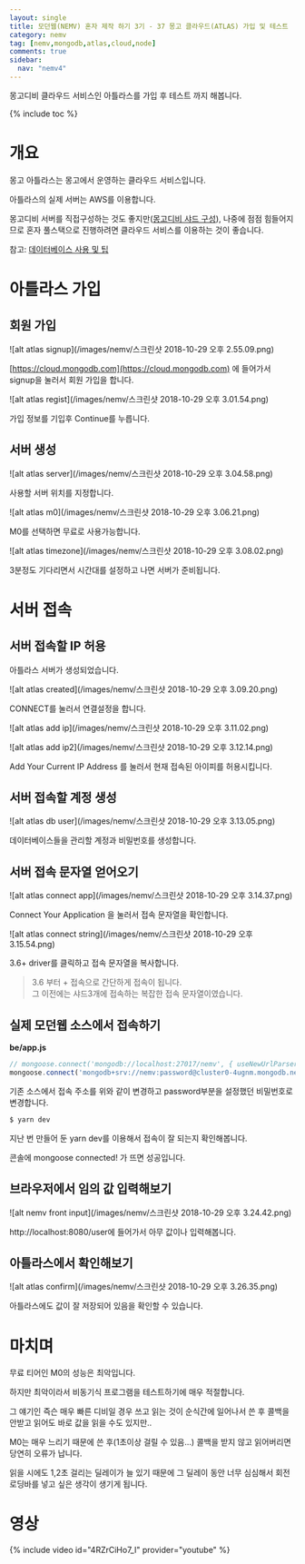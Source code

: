 ```yaml
---
layout: single
title: 모던웹(NEMV) 혼자 제작 하기 3기 - 37 몽고 클라우드(ATLAS) 가입 및 테스트
category: nemv
tag: [nemv,mongodb,atlas,cloud,node]
comments: true
sidebar:
  nav: "nemv4"
---
```


몽고디비 클라우드 서비스인 아틀라스를 가입 후 테스트 까지 해봅니다.

{% include toc %}

# 개요 

몽고 아틀라스는 몽고에서 운영하는 클라우드 서비스입니다.

아틀라스의 실제 서버는 AWS를 이용합니다.

몽고디비 서버를 직접구성하는 것도 좋지만([몽고디비 샤드 구성](/mongodb/mongo-sharding-1/)), 나중에 점점 힘들어지므로 혼자 풀스택으로 진행하려면 클라우드 서비스를 이용하는 것이 좋습니다.

참고: [데이터베이스 사용 및 팁](/server/atlas-use/)

# 아틀라스 가입

## 회원 가입

![alt atlas signup](/images/nemv/스크린샷 2018-10-29 오후 2.55.09.png)

[https://cloud.mongodb.com](https://cloud.mongodb.com) 에 들어가서 signup을 눌러서 회원 가입을 합니다.

![alt atlas regist](/images/nemv/스크린샷 2018-10-29 오후 3.01.54.png)

가입 정보를 기입후 Continue를 누릅니다.

## 서버 생성

![alt atlas server](/images/nemv/스크린샷 2018-10-29 오후 3.04.58.png)

사용할 서버 위치를 지정합니다. 

![alt atlas m0](/images/nemv/스크린샷 2018-10-29 오후 3.06.21.png)

M0를 선택하면 무료로 사용가능합니다.

![alt atlas timezone](/images/nemv/스크린샷 2018-10-29 오후 3.08.02.png)

3분정도 기다리면서 시간대를 설정하고 나면 서버가 준비됩니다.

# 서버 접속

## 서버 접속할 IP 허용

아틀라스 서버가 생성되었습니다.

![alt atlas created](/images/nemv/스크린샷 2018-10-29 오후 3.09.20.png)

CONNECT를 눌러서 연결설정을 합니다.

![alt atlas add ip](/images/nemv/스크린샷 2018-10-29 오후 3.11.02.png)

![alt atlas add ip2](/images/nemv/스크린샷 2018-10-29 오후 3.12.14.png)

Add Your Current IP Address 를 눌러서 현재 접속된 아이피를 허용시킵니다.

## 서버 접속할 계정 생성

![alt atlas db user](/images/nemv/스크린샷 2018-10-29 오후 3.13.05.png)

데이터베이스들을 관리할 계정과 비밀번호를 생성합니다.

## 서버 접속 문자열 얻어오기

![alt atlas connect app](/images/nemv/스크린샷 2018-10-29 오후 3.14.37.png)

Connect Your Application 을 눌러서 접속 문자열을 확인합니다.

![alt atlas connect string](/images/nemv/스크린샷 2018-10-29 오후 3.15.54.png)

3.6+ driver를 클릭하고 접속 문자열을 복사합니다.

> 3.6 부터 + 접속으로 간단하게 접속이 됩니다.  
그 이전에는 샤드3개에 접속하는 복잡한 접속 문자열이였습니다.

## 실제 모던웹 소스에서 접속하기

**be/app.js**  
```javascript
// mongoose.connect('mongodb://localhost:27017/nemv', { useNewUrlParser: true }, (err) => {
mongoose.connect('mongodb+srv://nemv:password@cluster0-4ugnm.mongodb.net/nemv', { useNewUrlParser: true }, (err) => {
```

기존 소스에서 접속 주소를 위와 같이 변경하고 password부분을 설정했던 비밀번호로 변경합니다.

```bash
$ yarn dev
```

지난 번 만들어 둔 yarn dev를 이용해서 접속이 잘 되는지 확인해봅니다.

콘솔에 mongoose connected! 가 뜨면 성공입니다.

## 브라우저에서 임의 값 입력해보기

![alt nemv front input](/images/nemv/스크린샷 2018-10-29 오후 3.24.42.png)

http://localhost:8080/user에 들어가서 아무 값이나 입력해봅니다.

## 아틀라스에서 확인해보기

![alt atlas confirm](/images/nemv/스크린샷 2018-10-29 오후 3.26.35.png)

아틀라스에도 값이 잘 저장되어 있음을 확인할 수 있습니다.

# 마치며

무료 티어인 M0의 성능은 최악입니다.

하지만 최악이라서 비동기식 프로그램을 테스트하기에 매우 적절합니다.

그 얘기인 즉슨 매우 빠른 디비일 경우 쓰고 읽는 것이 순식간에 일어나서 쓴 후 콜백을 안받고 읽어도 바로 값을 읽을 수도 있지만..

M0는 매우 느리기 때문에 쓴 후(1초이상 걸릴 수 있음...) 콜백을 받지 않고 읽어버리면 당연히 오류가 납니다.

읽을 시에도 1,2초 걸리는 딜레이가 늘 있기 때문에 그 딜레이 동안 너무 심심해서 회전 로딩바를 넣고 싶은 생각이 생기게 됩니다.   

# 영상

{% include video id="4RZrCiHo7_I" provider="youtube" %}   




